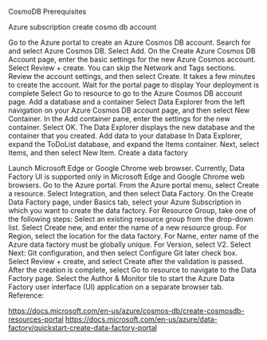 CosmoDB
Prerequisites

Azure subscription
create cosmo db account

Go to the Azure portal to create an Azure Cosmos DB account. Search for and select Azure Cosmos DB.
Select Add.
On the Create Azure Cosmos DB Account page, enter the basic settings for the new Azure Cosmos account.
Select Review + create. You can skip the Network and Tags sections.
Review the account settings, and then select Create. It takes a few minutes to create the account. Wait for the portal page to display Your deployment is complete
Select Go to resource to go to the Azure Cosmos DB account page.
Add a database and a container
Select Data Explorer from the left navigation on your Azure Cosmos DB account page, and then select New Container.
In the Add container pane, enter the settings for the new container.
Select OK. The Data Explorer displays the new database and the container that you created.
Add data to your database
In Data Explorer, expand the ToDoList database, and expand the Items container. Next, select Items, and then select New Item.
Create a data factory

Launch Microsoft Edge or Google Chrome web browser. Currently, Data Factory UI is supported only in Microsoft Edge and Google Chrome web browsers.
Go to the Azure portal.
From the Azure portal menu, select Create a resource.
Select Integration, and then select Data Factory.
On the Create Data Factory page, under Basics tab, select your Azure Subscription in which you want to create the data factory.
For Resource Group, take one of the following steps:
Select an existing resource group from the drop-down list.
Select Create new, and enter the name of a new resource group.
For Region, select the location for the data factory.
For Name, enter name of the Azure data factory must be globally unique.
For Version, select V2.
Select Next: Git configuration, and then select Configure Git later check box.
Select Review + create, and select Create after the validation is passed. After the creation is complete, select Go to resource to navigate to the Data Factory page.
Select the Author & Monitor tile to start the Azure Data Factory user interface (UI) application on a separate browser tab.
Reference:

https://docs.microsoft.com/en-us/azure/cosmos-db/create-cosmosdb-resources-portal
https://docs.microsoft.com/en-us/azure/data-factory/quickstart-create-data-factory-portal
